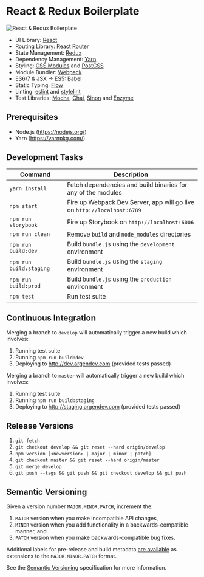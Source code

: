 # React & Redux Boilerplate

![React & Redux Boilerplate](http://i.imgur.com/kHbBovB.png)

* UI Library: [React](https://facebook.github.io/react/)
* Routing Library: [React Router](https://github.com/reactjs/react-router)
* State Management: [Redux](http://redux.js.org/)
* Dependency Management: [Yarn](https://yarnpkg.com/)
* Styling: [CSS Modules](https://github.com/css-modules/css-modules) and [PostCSS](http://postcss.org/)
* Module Bundler: [Webpack](https://webpack.github.io/)
* ES6/7 & JSX -> ES5: [Babel](https://babeljs.io/)
* Static Typing: [Flow](https://flowtype.org/)
* Linting: [eslint](http://eslint.org/) and [stylelint](http://stylelint.io/)
* Test Libraries: [Mocha](https://mochajs.org/), [Chai](http://chaijs.com/), [Sinon](http://sinonjs.org/) and [Enzyme](https://github.com/airbnb/enzyme)

## Prerequisites

* Node.js (https://nodejs.org/)
* Yarn (https://yarnpkg.com/)

## Development Tasks

| Command | Description |
|---------|-------------|
| `yarn install` | Fetch dependencies and build binaries for any of the modules |
| `npm start` | Fire up Webpack Dev Server, app will go live on `http://localhost:6789` |
| `npm run storybook` | Fire up Storybook on `http://localhost:6006` |
| `npm run clean` | Remove `build` and `node_modules` directories |
| `npm run build:dev` | Build `bundle.js` using the `development` environment |
| `npm run build:staging` | Build `bundle.js` using the `staging` environment |
| `npm run build:prod` | Build `bundle.js` using the `production` environment |
| `npm test` | Run test suite |

## Continuous Integration

Merging a branch to `develop` will automatically trigger a new build which involves:

1. Running test suite
2. Running `npm run build:dev`
3. Deploying to http://dev.argendev.com (provided tests passed)

Merging a branch to `master` will automatically trigger a new build which involves:

1. Running test suite
2. Running `npm run build:staging`
3. Deploying to http://staging.argendev.com (provided tests passed)

## Release Versions

1. `git fetch`
2. `git checkout develop && git reset --hard origin/develop`
3. `npm version [<newversion> | major | minor | patch]`
4. `git checkout master && git reset --hard origin/master`
5. `git merge develop`
6. `git push --tags && git push && git checkout develop && git push`

## Semantic Versioning

Given a version number `MAJOR.MINOR.PATCH`, increment the:

1. `MAJOR` version when you make incompatible API changes,
2. `MINOR` version when you add functionality in a backwards-compatible manner, and
3. `PATCH` version when you make backwards-compatible bug fixes.

Additional labels for pre-release and build metadata [are available](https://docs.npmjs.com/cli/version) as extensions to the `MAJOR.MINOR.PATCH` format.

See the [Semantic Versioning](http://semver.org/) specification for more information.
